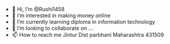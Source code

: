 - 👋 Hi, I’m @Rushi1458
- 👀 I’m interested in making money online
- 🌱 I’m currently learning diploma in information technology
- 💞️ I’m looking to collaborate on ...
- 📫 How to reach me Jintur Dist parbhani Maharashtra 431509

<!---
Rushi1458/Rushi1458 is a ✨ special ✨ repository because its `README.md` (this file) appears on your GitHub profile.
You can click the Preview link to take a look at your changes.
--->
